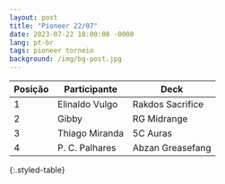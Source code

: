 ```yaml
---
layout: post
title: "Pioneer 22/07"
date: 2023-07-22 18:00:00 -0000
lang: pt-br
tags: pioneer torneio
background: /img/bg-post.jpg
---
```


| Posição | Participante    | Deck              |
|---------|-----------------|-------------------|
| 1       | Elinaldo Vulgo  | Rakdos Sacrifice  |
| 2       | Gibby           | RG Midrange       |
| 3       | Thiago Miranda  | 5C Auras          |
| 4       | P. C. Palhares  | Abzan Greasefang  |
{:.styled-table}
